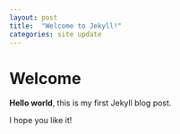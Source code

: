 ```yaml
---
layout: post
title:  "Welcome to Jekyll!"
categories: site update
---
```


# Welcome

**Hello world**, this is my first Jekyll blog post.

I hope you like it!
